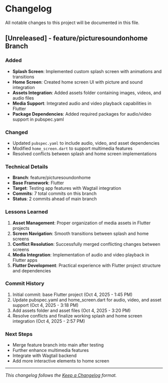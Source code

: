 # Changelog

All notable changes to this project will be documented in this file.

## [Unreleased] - feature/picturesoundonhome Branch

### Added
- **Splash Screen**: Implemented custom splash screen with animations and transitions
- **Home Screen**: Created home screen UI with picture and sound integration
- **Assets Integration**: Added assets folder containing images, videos, and audio files
- **Media Support**: Integrated audio and video playback capabilities in Flutter
- **Package Dependencies**: Added required packages for audio/video support in pubspec.yaml

### Changed
- Updated `pubspec.yaml` to include audio, video, and asset dependencies
- Modified `home_screen.dart` to support multimedia features
- Resolved conflicts between splash and home screen implementations

### Technical Details
- **Branch**: feature/picturesoundonhome
- **Base Framework**: Flutter
- **Target**: Testing app features with Wagtail integration
- **Commits**: 7 total commits on this branch
- **Status**: 2 commits ahead of main branch

### Lessons Learned
1. **Asset Management**: Proper organization of media assets in Flutter projects
2. **Screen Navigation**: Smooth transitions between splash and home screens
3. **Conflict Resolution**: Successfully merged conflicting changes between screens
4. **Media Integration**: Implementation of audio and video playback in Flutter apps
5. **Flutter Development**: Practical experience with Flutter project structure and dependencies

### Commit History
1. Initial commit: base Flutter project (Oct 4, 2025 - 1:45 PM)
2. Update pubspec.yaml and home_screen.dart for audio, video, and asset support (Oct 4, 2025 - 3:18 PM)
3. Add assets folder and asset files (Oct 4, 2025 - 3:20 PM)
4. Resolve conflicts and finalize working splash and home screen integration (Oct 4, 2025 - 2:57 PM)

### Next Steps
- Merge feature branch into main after testing
- Further enhance multimedia features
- Integrate with Wagtail backend
- Add more interactive elements to home screen

---

*This changelog follows the [Keep a Changelog](https://keepachangelog.com/en/1.0.0/) format.*
